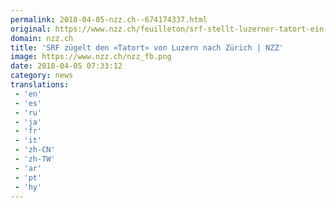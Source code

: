 ```yaml
---
permalink: 2018-04-05-nzz.ch--674174337.html
original: https://www.nzz.ch/feuilleton/srf-stellt-luzerner-tatort-ein-ld.1374441
domain: nzz.ch
title: 'SRF zügelt den «Tatort» von Luzern nach Zürich | NZZ'
image: https://www.nzz.ch/nzz_fb.png
date: 2018-04-05 07:33:12
category: news
translations: 
 - 'en'
 - 'es'
 - 'ru'
 - 'ja'
 - 'fr'
 - 'it'
 - 'zh-CN'
 - 'zh-TW'
 - 'ar'
 - 'pt'
 - 'hy'
---
```


